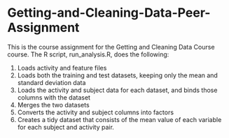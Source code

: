 # Getting-and-Cleaning-Data-Peer-Assignment

This is the course assignment for the Getting and Cleaning Data Course course. The R script, run_analysis.R, does the following:

1. Loads activity and feature files
2. Loads both the training and test datasets, keeping only the mean and standard deviation data
3. Loads the activity and subject data for each dataset, and binds those columns with the dataset
4. Merges the two datasets
5. Converts the activity and subject columns into factors
6. Creates a tidy dataset that consists of the mean value of each variable for each subject and activity pair.
